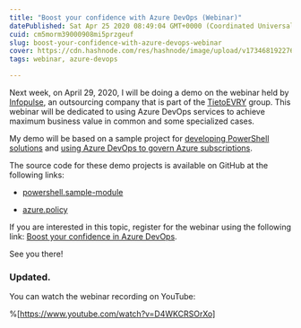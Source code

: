 ```yaml
---
title: "Boost your confidence with Azure DevOps (Webinar)"
datePublished: Sat Apr 25 2020 08:49:04 GMT+0000 (Coordinated Universal Time)
cuid: cm5morm39000908mi5przgeuf
slug: boost-your-confidence-with-azure-devops-webinar
cover: https://cdn.hashnode.com/res/hashnode/image/upload/v1734681922767/68a0ab09-0070-41fd-ba1e-97996d5b96b5.png
tags: webinar, azure-devops

---
```


Next week, on April 29, 2020, I will be doing a demo on the webinar held by [Infopulse](https://www.linkedin.com/company/infopulse/), an outsourcing company that is part of the [TietoEVRY](https://www.linkedin.com/company/tietoevry/) group. This webinar will be dedicated to using Azure DevOps services to achieve maximum business value in common and some specialized cases.

My demo will be based on a sample project for [developing PowerShell solutions](https://andrewmatveychuk.com/a-sample-ci-cd-pipeline-for-powershell-module) and [using Azure DevOps to govern Azure subscriptions](https://andrewmatveychuk.com/how-to-deploy-azure-policy-from-an-azure-devops-pipeline).

The source code for these demo projects is available on GitHub at the following links:

* [powershell.sample-module](https://github.com/andrewmatveychuk/powershell.sample-module)
    
* [azure.policy](https://github.com/andrewmatveychuk/azure.policy)
    

If you are interested in this topic, register for the webinar using the following link: [Boost your confidence in Azure DevOps](https://register.gotowebinar.com/register/6007194278578697740).

See you there!

### Updated.

You can watch the webinar recording on YouTube:

%[https://www.youtube.com/watch?v=D4WKCRSOrXo]